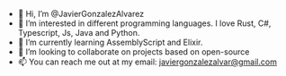 - 👋 Hi, I’m @JavierGonzalezAlvarez
- 👀 I’m interested in different programming languages. I love Rust, C#, Typescript, Js, Java and Python.
- 🌱 I’m currently learning AssemblyScript and Elixir.
- 💞️ I’m looking to collaborate on projects based on open-source
- 📫 You can reach me out at my email: javiergonzalezalvar@gmail.com

<!---
JavierGonzalezAlvarez/JavierGonzalezAlvarez is a ✨ special ✨ repository because its `README.md` (this file) appears on your GitHub profile.
You can click the Preview link to take a look at your changes.
--->
